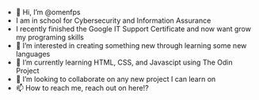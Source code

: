 - 👋 Hi, I’m @omenfps
- I am in school for Cybersecurity and Information Assurance
- I recently finished the Google IT Support Certificate and now want grow my programing skills
- 👀 I’m interested in creating something new through learning some new languages
- 🌱 I’m currently learning HTML, CSS, and Javascipt using The Odin Project
- 💞️ I’m looking to collaborate on any new project I can learn on
- 📫 How to reach me, reach out on here!?

<!---
omenfps/omenfps is a ✨ special ✨ repository because its `README.md` (this file) appears on your GitHub profile.
You can click the Preview link to take a look at your changes.
--->

